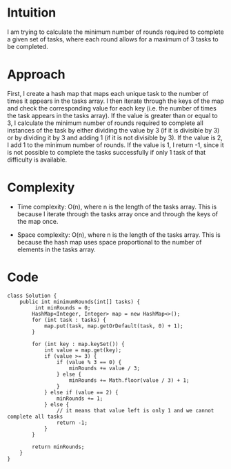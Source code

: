 # Intuition

I am trying to calculate the minimum number of rounds required to complete a given set of tasks, where each round allows for a maximum of 3 tasks to be completed.

# Approach

First, I create a hash map that maps each unique task to the number of times it appears in the tasks array. I then iterate through the keys of the map and check the corresponding value for each key (i.e. the number of times the task appears in the tasks array). If the value is greater than or equal to 3, I calculate the minimum number of rounds required to complete all instances of the task by either dividing the value by 3 (if it is divisible by 3) or by dividing it by 3 and adding 1 (if it is not divisible by 3). If the value is 2, I add 1 to the minimum number of rounds. If the value is 1, I return -1, since it is not possible to complete the tasks successfully if only 1 task of that difficulty is available.

# Complexity

- Time complexity:
  O(n), where n is the length of the tasks array. This is because I iterate through the tasks array once and through the keys of the map once.

- Space complexity:
  O(n), where n is the length of the tasks array. This is because the hash map uses space proportional to the number of elements in the tasks array.

# Code

```
class Solution {
    public int minimumRounds(int[] tasks) {
         int minRounds = 0;
        HashMap<Integer, Integer> map = new HashMap<>();
        for (int task : tasks) {
            map.put(task, map.getOrDefault(task, 0) + 1);
        }

        for (int key : map.keySet()) {
            int value = map.get(key);
            if (value >= 3) {
                if (value % 3 == 0) {
                    minRounds += value / 3;
                } else {
                    minRounds += Math.floor(value / 3) + 1;
                }
            } else if (value == 2) {
                minRounds += 1;
            } else {
                // it means that value left is only 1 and we cannot complete all tasks
                return -1;
            }
        }

        return minRounds;
    }
}
```
